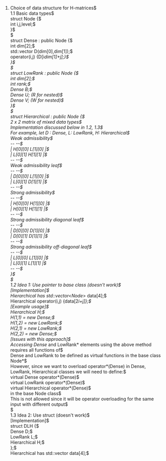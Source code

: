 1. Choice of data structure for H-matrices$  
1.1 Basic data types$  
struct Node {$  
 int i,j,level;$  
}$  
$  
struct Dense : public Node {$  
 int dim[2];$  
 std::vector<T> D(dim[0],dim[1]);$  
 operator(i,j) {D[i*dim[1]+j];}$  
}$  
$  
struct LowRank : public Node {$  
 int dim[2];$  
 int rank;$  
 Dense B;$  
 Dense U; (R for nested)$  
 Dense V; (W for nested)$  
}$  
$  
struct Hierarchical : public Node {$  
 2 x 2 matrix of mixed data types$  
 Implementation discussed below in 1.2, 1.3$  
  For example, let D : Dense, L: LowRank, H: Hierarchical$  
  Weak admissibility$  
   --               --$  
   | H[0][0] L[1][0] |$  
   | L[0][1] H[1][1] |$  
   --               --$  
  Weak admissibility leaf$  
   --               --$  
   | D[0][0] L[1][0] |$  
   | L[0][1] D[1][1] |$  
   --               --$  
  Strong admissibility$  
   --               --$  
   | H[0][0] H[1][0] |$  
   | H[0][1] H[1][1] |$  
   --               --$  
  Strong admissibility diagonal leaf$  
   --               --$  
   | D[0][0] D[1][0] |$  
   | D[0][1] D[1][1] |$  
   --               --$  
  Strong admissibility off-diagonal leaf$  
   --               --$  
   | L[0][0] L[1][0] |$  
   | L[0][1] L[1][1] |$  
   --               --$  
}$  
$  
1.2 Idea 1: Use pointer to base class (doesn't work)$  
[Implementation]$  
 Hierarchical has std::vector<Node*> data[4];$  
 Hierarchical operator(i,j) {data[2*i+j]};$  
[Example usage]$  
 Hierarchical H;$  
 H(1,1) = new Dense;$  
 H(1,2) = new LowRank;$  
 H(2,1) = new LowRank;$  
 H(2,2) = new Dense;$  
[Issues with this approach]$  
 Accessing Dense* and LowRank* elements using the above method requires all functions of$  
 Dense and LowRank to be defined as virtual functions in the base class Node*$  
 However, since we want to overload operator*(Dense) in Dense, LowRank, Hierarchical classes we will need to define:$  
 virtual Dense operator*(Dense)$  
 virtual LowRank operator*(Dense)$  
 virtual Hierarchical operator*(Dense)$  
 in the base Node class$  
 This is not allowed since it will be operator overloading for the same input with different output$  
$  
1.3 Idea 2: Use struct (doesn't work)$  
[Implementation]$  
 struct DLH {$  
  Dense D;$  
  LowRank L;$  
  Hierarchical H;$  
 };$  
 Hierarchical has std::vector<DLH> data[4];$  
